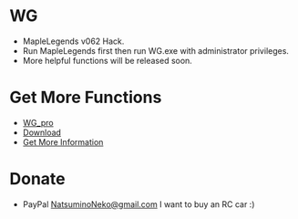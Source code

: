 # WG

* MapleLegends v062 Hack.
* Run MapleLegends first then run WG.exe with administrator privileges.
* More helpful functions will be released soon.

# Get More Functions

* [WG_pro](https://github.com/natsuminoneko/wg_pro)
* [Download](https://github.com/natsuminoneko/wg_pro/releases)
* [Get More Information](https://twitter.com/NatsuNa79836743/status/1275410790770552835?s=19)

# Donate

* PayPal NatsuminoNeko@gmail.com I want to buy an RC car :)
